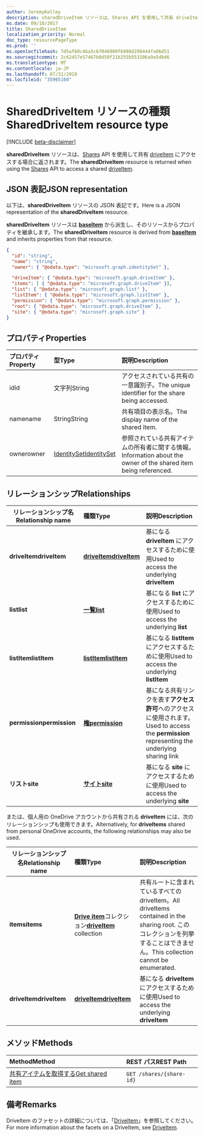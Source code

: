 ```yaml
---
author: JeremyKelley
description: sharedDriveItem リソースは、Shares API を使用して共有 driveItem にアクセスする場合に返されます。
ms.date: 09/10/2017
title: SharedDriveItem
localization_priority: Normal
doc_type: resourcePageType
ms.prod: ''
ms.openlocfilehash: 7d5af60c4ba5c67046909f6998d298444fa06d51
ms.sourcegitcommit: 2c62457e57467b8d50f21b255b553106a9a5d8d6
ms.translationtype: MT
ms.contentlocale: ja-JP
ms.lasthandoff: 07/31/2019
ms.locfileid: "35965160"
---
```

# <a name="shareddriveitem-resource-type"></a><span data-ttu-id="90844-103">SharedDriveItem リソースの種類</span><span class="sxs-lookup"><span data-stu-id="90844-103">SharedDriveItem resource type</span></span>

[!INCLUDE [beta-disclaimer](../../includes/beta-disclaimer.md)]

<span data-ttu-id="90844-104">**sharedDriveItem** リソースは、[Shares](../api/shares-get.md) API を使用して共有 [driveItem](driveitem.md) にアクセスする場合に返されます。</span><span class="sxs-lookup"><span data-stu-id="90844-104">The **sharedDriveItem** resource is returned when using the [Shares](../api/shares-get.md) API to access a shared [driveItem](driveitem.md).</span></span>

## <a name="json-representation"></a><span data-ttu-id="90844-105">JSON 表記</span><span class="sxs-lookup"><span data-stu-id="90844-105">JSON representation</span></span>

<span data-ttu-id="90844-106">以下は、**sharedDriveItem** リソースの JSON 表記です。</span><span class="sxs-lookup"><span data-stu-id="90844-106">Here is a JSON representation of the **sharedDriveItem** resource.</span></span>

<span data-ttu-id="90844-107">**sharedDriveItem** リソースは [**baseItem**](baseitem.md) から派生し、そのリソースからプロパティを継承します。</span><span class="sxs-lookup"><span data-stu-id="90844-107">The **sharedDriveItem** resource is derived from [**baseItem**](baseitem.md) and inherits properties from that resource.</span></span>

<!-- {
  "blockType": "resource",
  "baseType": "microsoft.graph.baseItem",
  "optionalProperties": [  ],
  "@odata.type": "microsoft.graph.sharedDriveItem"
}-->

```json
{
  "id": "string",
  "name": "string",
  "owner": { "@odata.type": "microsoft.graph.identitySet" },

  "driveItem": { "@odata.type": "microsoft.graph.driveItem" },
  "items": [ { "@odata.type": "microsoft.graph.driveItem" }],
  "list": { "@odata.type": "microsoft.graph.list" },
  "listItem": { "@odata.type": "microsoft.graph.listItem" },
  "permission": { "@odata.type": "microsoft.graph.permission" },
  "root": { "@odata.type": "microsoft.graph.driveItem" },
  "site": { "@odata.type": "microsoft.graph.site" }
}
```

## <a name="properties"></a><span data-ttu-id="90844-108">プロパティ</span><span class="sxs-lookup"><span data-stu-id="90844-108">Properties</span></span>

| <span data-ttu-id="90844-109">プロパティ</span><span class="sxs-lookup"><span data-stu-id="90844-109">Property</span></span> | <span data-ttu-id="90844-110">型</span><span class="sxs-lookup"><span data-stu-id="90844-110">Type</span></span>                          | <span data-ttu-id="90844-111">説明</span><span class="sxs-lookup"><span data-stu-id="90844-111">Description</span></span>                                                      |
| :------- | :---------------------------- | :--------------------------------------------------------------- |
| <span data-ttu-id="90844-112">id</span><span class="sxs-lookup"><span data-stu-id="90844-112">id</span></span>       | <span data-ttu-id="90844-113">文字列</span><span class="sxs-lookup"><span data-stu-id="90844-113">String</span></span>                        | <span data-ttu-id="90844-114">アクセスされている共有の一意識別子。</span><span class="sxs-lookup"><span data-stu-id="90844-114">The unique identifier for the share being accessed.</span></span>              |
| <span data-ttu-id="90844-115">name</span><span class="sxs-lookup"><span data-stu-id="90844-115">name</span></span>     | <span data-ttu-id="90844-116">String</span><span class="sxs-lookup"><span data-stu-id="90844-116">String</span></span>                        | <span data-ttu-id="90844-117">共有項目の表示名。</span><span class="sxs-lookup"><span data-stu-id="90844-117">The display name of the shared item.</span></span>                             |
| <span data-ttu-id="90844-118">owner</span><span class="sxs-lookup"><span data-stu-id="90844-118">owner</span></span>    | [<span data-ttu-id="90844-119">IdentitySet</span><span class="sxs-lookup"><span data-stu-id="90844-119">IdentitySet</span></span>](identityset.md) | <span data-ttu-id="90844-120">参照されている共有アイテムの所有者に関する情報。</span><span class="sxs-lookup"><span data-stu-id="90844-120">Information about the owner of the shared item being referenced.</span></span> |

## <a name="relationships"></a><span data-ttu-id="90844-121">リレーションシップ</span><span class="sxs-lookup"><span data-stu-id="90844-121">Relationships</span></span>

| <span data-ttu-id="90844-122">リレーションシップ名</span><span class="sxs-lookup"><span data-stu-id="90844-122">Relationship name</span></span> | <span data-ttu-id="90844-123">種類</span><span class="sxs-lookup"><span data-stu-id="90844-123">Type</span></span>                | <span data-ttu-id="90844-124">説明</span><span class="sxs-lookup"><span data-stu-id="90844-124">Description</span></span>
| ------------------|:--------------------|:-----------------------------------
| <span data-ttu-id="90844-125">**driveItem**</span><span class="sxs-lookup"><span data-stu-id="90844-125">**driveItem**</span></span>     | <span data-ttu-id="90844-126">[**driveItem**][driveItem]</span><span class="sxs-lookup"><span data-stu-id="90844-126">[**driveItem**][driveItem]</span></span> | <span data-ttu-id="90844-127">基になる **driveItem** にアクセスするために使用</span><span class="sxs-lookup"><span data-stu-id="90844-127">Used to access the underlying **driveItem**</span></span>
| <span data-ttu-id="90844-128">**list**</span><span class="sxs-lookup"><span data-stu-id="90844-128">**list**</span></span>          | <span data-ttu-id="90844-129">[**一覧**][list]</span><span class="sxs-lookup"><span data-stu-id="90844-129">[**list**][list]</span></span>           | <span data-ttu-id="90844-130">基になる **list** にアクセスするために使用</span><span class="sxs-lookup"><span data-stu-id="90844-130">Used to access the underlying **list**</span></span>
| <span data-ttu-id="90844-131">**listItem**</span><span class="sxs-lookup"><span data-stu-id="90844-131">**listItem**</span></span>      | <span data-ttu-id="90844-132">[**listItem**][listItem]</span><span class="sxs-lookup"><span data-stu-id="90844-132">[**listItem**][listItem]</span></span>   | <span data-ttu-id="90844-133">基になる **listItem** にアクセスするために使用</span><span class="sxs-lookup"><span data-stu-id="90844-133">Used to access the underlying **listItem**</span></span>
| <span data-ttu-id="90844-134">**permission**</span><span class="sxs-lookup"><span data-stu-id="90844-134">**permission**</span></span>    | <span data-ttu-id="90844-135">[**権**][permission]</span><span class="sxs-lookup"><span data-stu-id="90844-135">[**permission**][permission]</span></span> | <span data-ttu-id="90844-136">基になる共有リンクを表す**アクセス許可**へのアクセスに使用されます。</span><span class="sxs-lookup"><span data-stu-id="90844-136">Used to access the **permission** representing the underlying sharing link</span></span>
| <span data-ttu-id="90844-137">**リスト**</span><span class="sxs-lookup"><span data-stu-id="90844-137">**site**</span></span>          | <span data-ttu-id="90844-138">[**サイト**][site]</span><span class="sxs-lookup"><span data-stu-id="90844-138">[**site**][site]</span></span>           | <span data-ttu-id="90844-139">基になる **site** にアクセスするために使用</span><span class="sxs-lookup"><span data-stu-id="90844-139">Used to access the underlying **site**</span></span>

<span data-ttu-id="90844-140">または、個人用の OneDrive アカウントから共有される **driveItem** には、次のリレーションシップも使用できます。</span><span class="sxs-lookup"><span data-stu-id="90844-140">Alternatively, for **driveItems** shared from personal OneDrive accounts, the following relationships may also be used.</span></span>

| <span data-ttu-id="90844-141">リレーションシップ名</span><span class="sxs-lookup"><span data-stu-id="90844-141">Relationship name</span></span> | <span data-ttu-id="90844-142">種類</span><span class="sxs-lookup"><span data-stu-id="90844-142">Type</span></span>                         | <span data-ttu-id="90844-143">説明</span><span class="sxs-lookup"><span data-stu-id="90844-143">Description</span></span>
| ------------------|:-----------------------------|:-----------------------------------
| <span data-ttu-id="90844-144">**items**</span><span class="sxs-lookup"><span data-stu-id="90844-144">**items**</span></span>         | <span data-ttu-id="90844-145">[**Drive item**][driveItem]コレクション</span><span class="sxs-lookup"><span data-stu-id="90844-145">[**driveItem**][driveItem] collection</span></span> | <span data-ttu-id="90844-146">共有ルートに含まれているすべての driveItem。</span><span class="sxs-lookup"><span data-stu-id="90844-146">All driveItems contained in the sharing root.</span></span> <span data-ttu-id="90844-147">このコレクションを列挙することはできません。</span><span class="sxs-lookup"><span data-stu-id="90844-147">This collection cannot be enumerated.</span></span>
| <span data-ttu-id="90844-148">**driveItem**</span><span class="sxs-lookup"><span data-stu-id="90844-148">**driveItem**</span></span>     | <span data-ttu-id="90844-149">[**driveItem**][driveItem]</span><span class="sxs-lookup"><span data-stu-id="90844-149">[**driveItem**][driveItem]</span></span>            | <span data-ttu-id="90844-150">基になる **driveItem** にアクセスするために使用</span><span class="sxs-lookup"><span data-stu-id="90844-150">Used to access the underlying **driveItem**</span></span>

[driveItem]: driveitem.md
[list]: list.md
[listItem]: listitem.md
[permission]: permission.md
[site]: site.md

## <a name="methods"></a><span data-ttu-id="90844-151">メソッド</span><span class="sxs-lookup"><span data-stu-id="90844-151">Methods</span></span>

| <span data-ttu-id="90844-152">Method</span><span class="sxs-lookup"><span data-stu-id="90844-152">Method</span></span>                                  | <span data-ttu-id="90844-153">REST パス</span><span class="sxs-lookup"><span data-stu-id="90844-153">REST Path</span></span>                |
| :-------------------------------------- | :----------------------- |
| [<span data-ttu-id="90844-154">共有アイテムを取得する</span><span class="sxs-lookup"><span data-stu-id="90844-154">Get shared item</span></span>](../api/shares-get.md) | `GET /shares/{share-id}` |

## <a name="remarks"></a><span data-ttu-id="90844-155">備考</span><span class="sxs-lookup"><span data-stu-id="90844-155">Remarks</span></span>

<span data-ttu-id="90844-156">DriveItem のファセットの詳細については、「[DriveItem](driveitem.md)」を参照してください。</span><span class="sxs-lookup"><span data-stu-id="90844-156">For more information about the facets on a DriveItem, see [DriveItem](driveitem.md).</span></span>

<!--
{
  "type": "#page.annotation",
  "description": "Share resource returns information about a shared item or collection of items.",
  "keywords": "share,shared,sharing root,shared files, shared items",
  "section": "documentation",
  "tocPath": "Resources/Share",
  "suppressions": []
}
-->
